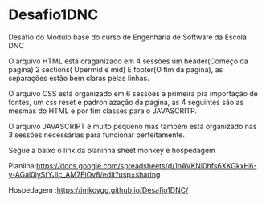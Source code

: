 # Desafio1DNC
Desafio do Modulo base do curso de Engenharia de Software da Escola DNC

O arquivo HTML está oraganizado em 4 sessões um header(Começo da pagina) 2 sections( Upermid e mid) E footer(O fim da pagina), as separações estão bem claras pelas linhas.

O arquivo CSS está organizado em 6 sessões a primeira pra importação de fontes, um css reset e padroniazação da pagina, as 4 seguintes são as mesmas do HTML e por fim classes para o JAVASCRITP.

O arquivo JAVASCRIPT é muito pequeno mas também está organizado nas 3 sessões necessárias para funcionar perfeitamente.

Segue a baixo o link da planinha sheet monkey e hospedagem

Planilha:https://docs.google.com/spreadsheets/d/1nAVKNl0hfs6XKGkxH6-y-AGal0iySfYJlc_AM7FjOv8/edit?usp=sharing

Hospedagem :https://jmkoygg.github.io/Desafio1DNC/

